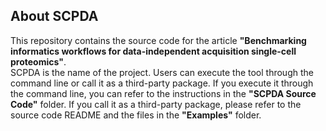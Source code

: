 ## About SCPDA
This repository contains the source code for the article **"Benchmarking informatics workflows for data-independent acquisition single-cell proteomics"**.  
SCPDA is the name of the project. Users can execute the tool through the command line or call it as a third-party package. If you execute it through the command line, you can refer to the instructions in the **"SCPDA Source Code"** folder. If you call it as a third-party package, please refer to the source code README and the files in the **"Examples"** folder.
